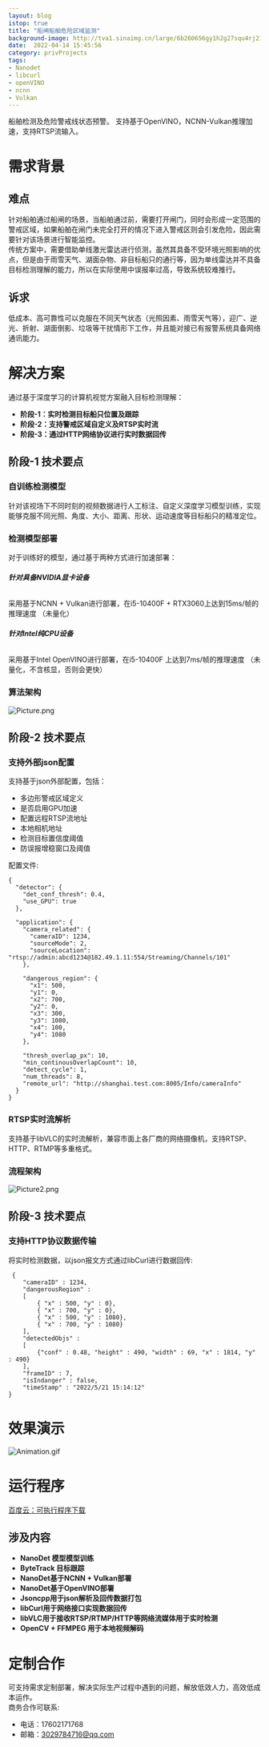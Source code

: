 ```yaml
---
layout: blog
istop: true
title: "船闸船舶危险区域监测"
background-image: http://tva1.sinaimg.cn/large/6b260656gy1h2g27squ4rj217r0k7kfe.jpg
date:  2022-04-14 15:45:56
category: privProjects
tags:
- Nanodet
- libcurl
- openVINO
- ncnn
- Vulkan
---
```


船舶检测及危险警戒线状态预警。
支持基于OpenVINO，NCNN-Vulkan推理加速，支持RTSP流输入。

# 需求背景
## 难点
针对船舶通过船闸的场景，当船舶通过前，需要打开闸门，同时会形成一定范围的警戒区域，如果船舶在闸门未完全打开的情况下进入警戒区则会引发危险，因此需要针对该场景进行智能监控。  
传统方案中，需要借助单线激光雷达进行侦测，虽然其具备不受环境光照影响的优点，但是由于雨雪天气、湖面杂物、非目标船只的通行等，因为单线雷达并不具备目标检测理解的能力，所以在实际使用中误报率过高，导致系统较难推行。 
## 诉求
低成本、高可靠性可以克服在不同天气状态（光照因素、雨雪天气等），迎广、逆光、折射、湖面倒影、垃圾等干扰情形下工作，并且能对接已有报警系统具备网络通讯能力。

# 解决方案
通过基于深度学习的计算机视觉方案融入目标检测理解：  
- **阶段-1：实时检测目标船只位置及跟踪**
- **阶段-2：支持警戒区域自定义及RTSP实时流**
- **阶段-3：通过HTTP网络协议进行实时数据回传**

## **阶段-1** 技术要点
### **自训练检测模型**
针对该视场下不同时刻的视频数据进行人工标注、自定义深度学习模型训练，实现能够克服不同光照、角度、大小、距离、形状、运动速度等目标船只的精准定位。
### **检测模型部署**
对于训练好的模型，通过基于两种方式进行加速部署：
###### **针对具备NVIDIA显卡设备**
采用基于NCNN + Vulkan进行部署，在i5-10400F + RTX3060上达到15ms/帧的推理速度 （未量化）
###### **针对Intel纯CPU设备**
采用基于Intel OpenVINO进行部署，在i5-10400F 上达到7ms/帧的推理速度 （未量化，不含核显，否则会更快）
### **算法架构**
![Picture.png](http://tva1.sinaimg.cn/large/6b260656gy1h2g22cub87j20ti0c8n0x.jpg)

## **阶段-2** 技术要点
### **支持外部json配置**  

支持基于json外部配置，包括：

- 多边形警戒区域定义
- 是否启用GPU加速
- 配置远程RTSP流地址
- 本地相机地址
- 检测目标置信度阈值
- 防误报增稳窗口及阈值

配置文件:  
```
{
  "detector": {
    "det_conf_thresh": 0.4,
    "use_GPU": true
  },

  "application": {
    "camera_related": {
      "cameraID": 1234,
      "sourceMode": 2,
      "sourceLocation": "rtsp://admin:abcd1234@182.49.1.11:554/Streaming/Channels/101"
    },
	
    "dangerous_region": {
      "x1": 500,
      "y1": 0,
      "x2": 700,
      "y2": 0,
      "x3": 300,
      "y3": 1080,
      "x4": 100,
      "y4": 1080
    },
    
    "thresh_overlap_px": 10,
    "min_continousOverlapCount": 10,
    "detect_cycle": 1,
    "num_threads": 8,
    "remote_url": "http://shanghai.test.com:8005/Info/cameraInfo"
  }
}
```

### **RTSP实时流解析**
支持基于libVLC的实时流解析，兼容市面上各厂商的网络摄像机，支持RTSP、HTTP、RTMP等多重格式。

### **流程架构**
![Picture2.png](http://tva1.sinaimg.cn/large/6b260656gy1h2g23hubjvj20v40ae77u.jpg)



## **阶段-3** 技术要点
### **支持HTTP协议数据传输** 
将实时检测数据，以json报文方式通过libCurl进行数据回传:  
```
 {                                                              
    "cameraID" : 1234,                                      
    "dangerousRegion" :                                     
    [                                                       
        { "x" : 500, "y" : 0},                                              
        { "x" : 700, "y" : 0},                                    
        { "x" : 500, "y" : 1080}, 
        { "x" : 700, "y" : 1080}
    ],                                                      
    "detectedObjs" :                                        
    [                                                       
        {"conf" : 0.48, "height" : 490, "width" : 69, "x" : 1814, "y" : 490}                                               
    ],                                                      
    "frameID" : 7,                                          
    "isIndanger" : false,                                   
    "timeStamp" : "2022/5/21 15:14:12"                      
}                                                               
```


# 效果演示
![Animation.gif](http://tva1.sinaimg.cn/large/6b260656gy1h40n6xqwwug21420ne1l2.gif)

# 运行程序
[百度云：可执行程序下载](链接：https://pan.baidu.com/s/1d9bHeCwWUQYBrxA0W9vosg?pwd=h8c0)
## 涉及内容
- **NanoDet 模型模型训练**
- **ByteTrack 目标跟踪**
- **NanoDet基于NCNN + Vulkan部署**
- **NanoDet基于OpenVINO部署**
- **Jsoncpp用于json解析及回传数据打包**
- **libCurl用于网络接口实现数据回传**
- **libVLC用于接收RTSP/RTMP/HTTP等网络流媒体用于实时检测**
- **OpenCV + FFMPEG 用于本地视频解码**


# 定制合作
可支持需求定制部署，解决实际生产过程中遇到的问题，解放低效人力，高效低成本运作。  
商务合作可联系:
- 电话：17602171768
- 邮箱：3029784716@qq.com